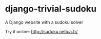 # django-trivial-sudoku

A Django website with a sudoku solver

Try it online: http://sudoku.netica.fr/
